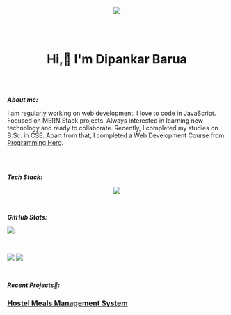 <p align="center">
  <img width="full" height="full" src="https://i.ibb.co/BqfMWTy/web-DEVeloper.png">
</p>

<br>
<br>

<h1 align="center"> Hi,👋 I'm Dipankar Barua </h1>

<br>
<br>

***About me:***

I am regularly working on web development. I love to code in JavaScript. Focused on MERN Stack projects. Always interested in learning new technology and ready to collaborate.
Recently, I completed my studies on B.Sc. in CSE. Apart from that, I completed a Web Development Course from [Programming Hero](https://www.programming-hero.com/).

<br>
<br>

***Tech Stack:***

<p align="center">
  <a href="https://skillicons.dev">
    <img src="https://skillicons.dev/icons?i=html,css,react,nodejs,express,firebase,js,mongodb,tailwind,jwt&perline=5" />
  </a>
</p>

<br>

***GitHub Stats:***

<p align="left">
  <a href="https://git.io/streak-stats">
    <img src="https://streak-stats.demolab.com/?user=DipuBarua&theme=dark" />
  </a>
</p>

<br>

![](http://github-profile-summary-cards.vercel.app/api/cards/repos-per-language?username=DipuBarua&theme=graywhite)
![](http://github-profile-summary-cards.vercel.app/api/cards/stats?username=DipuBarua&theme=graywhite) 

<br>

***Recent Projects📌:***

### [Hostel Meals Management System](https://hostel-meals-management.web.app/)


